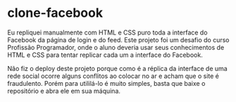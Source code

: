 # clone-facebook
Eu repliquei manualmente com HTML e CSS puro toda a interface do Facebook da página de login e do feed. Este projeto foi um desafio do curso Profissão Programador, onde o aluno deveria usar seus conhecimentos de HTML e CSS para tentar replicar cada um a interface do Facebook.

Não fiz o deploy deste projeto porque como é a réplica da interface de uma rede social ocorre alguns conflitos ao colocar no ar e acham que o site é fraudulento. Porém para utililá-lo é muito simples, basta que baixe o repositório e abra ele em sua máquina.

